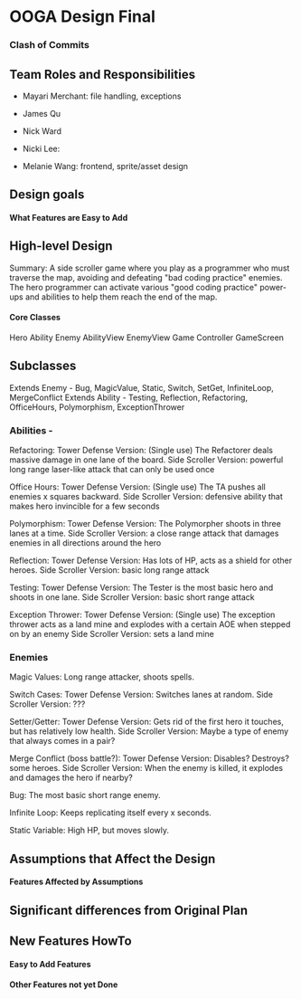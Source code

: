# OOGA Design Final
### Clash of Commits

## Team Roles and Responsibilities

 * Mayari Merchant: file handling, exceptions

 * James Qu

 * Nick Ward

 * Nicki Lee: 

 * Melanie Wang: frontend, sprite/asset design


## Design goals

#### What Features are Easy to Add

## High-level Design

Summary:
A side scroller game where you play as a programmer who must traverse the map, 
avoiding and defeating "bad coding practice" enemies. The hero programmer can
activate various "good coding practice" power-ups and abilities to help them 
reach the end of the map.

#### Core Classes
Hero
Ability
Enemy
AbilityView
EnemyView
Game
Controller
GameScreen

## Subclasses
Extends Enemy - Bug, MagicValue, Static, Switch, SetGet, InfiniteLoop, MergeConflict
Extends Ability - Testing, Reflection, Refactoring, OfficeHours, Polymorphism, ExceptionThrower

### Abilities - 

Refactoring:
Tower Defense Version: (Single use) The Refactorer deals massive damage in one lane of the board.
Side Scroller Version: powerful long range laser-like attack that can only be used once

Office Hours:
Tower Defense Version: (Single use) The TA pushes all enemies x squares backward.
Side Scroller Version: defensive ability that makes hero invincible for a few seconds

Polymorphism:
Tower Defense Version: The Polymorpher shoots in three lanes at a time.
Side Scroller Version: a close range attack that damages enemies in all directions around the hero

Reflection:
Tower Defense Version: Has lots of HP, acts as a shield for other heroes.
Side Scroller Version: basic long range attack

Testing:
Tower Defense Version: The Tester is the most basic hero and shoots in one lane.
Side Scroller Version: basic short range attack

Exception Thrower:
Tower Defense Version: (Single use) The exception thrower acts as a land mine and explodes with a certain AOE when stepped on by an enemy
Side Scroller Version: sets a land mine

### Enemies 
Magic Values:
Long range attacker, shoots spells.

Switch Cases:
Tower Defense Version: Switches lanes at random.
Side Scroller Version: ???

Setter/Getter:
Tower Defense Version: Gets rid of the first hero it touches, but has relatively low health.
Side Scroller Version: Maybe a type of enemy that always comes in a pair?

Merge Conflict (boss battle?):
Tower Defense Version: Disables? Destroys? some heroes.
Side Scroller Version: When the enemy is killed, it explodes and damages the hero if nearby?

Bug:
The most basic short range enemy.

Infinite Loop:
Keeps replicating itself every x seconds.

Static Variable:
High HP, but moves slowly.


## Assumptions that Affect the Design

#### Features Affected by Assumptions


## Significant differences from Original Plan


## New Features HowTo

#### Easy to Add Features

#### Other Features not yet Done

